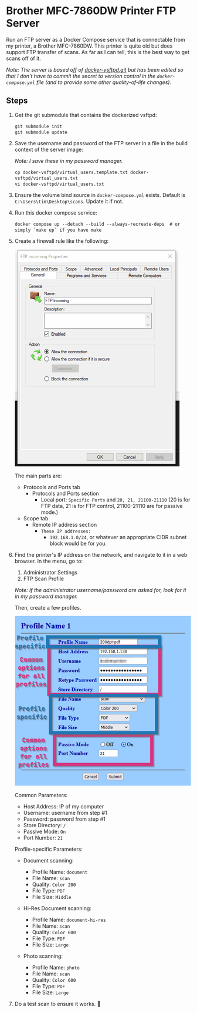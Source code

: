 # Brother MFC-7860DW Printer FTP Server

Run an FTP server as a Docker Compose service that is connectable from my printer, a Brother
MFC-7860DW. This printer is quite old but does support FTP transfer of scans. As far as I can tell,
this is the best way to get scans off of it.

*Note: The server is based off of
[docker-vsftpd.git](https://github.com/markhobson/docker-vsftpd.git)
but has been edited so that I don't have to commit the secret to version control in the
`docker-compose.yml` file (and to provide some other quality-of-life changes).*

## Steps

1. Get the git submodule that contains the dockerized vsftpd:

   ```shell
   git submodule init
   git submodule update
   ```

2. Save the username and password of the FTP server in a file in the build context of the server
   image:

   *Note: I save these in my password manager.*

   ```shell
   cp docker-vsftpd/virtual_users.template.txt docker-vsftpd/virtual_users.txt
   vi docker-vsftpd/virtual_users.txt
   ```

3. Ensure the volume bind source in `docker-compose.yml` exists. Default is
   `C:\Users\tim\Desktop\scans`. Update it if not.

4. Run this docker compose service:

   ```shell
   docker compose up --detach --build --always-recreate-deps  # or simply `make up` if you have make
   ```

5. Create a firewall rule like the following:

   ![firewall rule](docs/firewall-rule.gif)

   The main parts are:

   - Protocols and Ports tab
      - Protocols and Ports section
         - Local port: `Specific Ports` and `20, 21, 21100-21110`
           (20 is for FTP data, 21 is for FTP control, 21100-21110 are for passive mode.)
   - Scope tab
      - Remote IP address section
         - `These IP addresses:`
            - `192.168.1.0/24`, or whatever an appropriate CIDR subnet block would be for you.

6. Find the printer's IP address on the network, and navigate to it in a web browser. In the menu,
   go to:

   1. Administrator Settings
   2. FTP Scan Profile

   *Note: If the administrator username/password are asked for, look for it in my password manager.*

   Then, create a few profiles.

   ![profile](docs/profile.png)

   Common Parameters:

   - Host Address: IP of my computer
   - Username: username from step #1
   - Password: password from step #1
   - Store Directory: `/`
   - Passive Mode: `On`
   - Port Number: `21`

   Profile-specific Parameters:

   - Document scanning:
     - Profile Name: `document`
     - File Name: `scan`
     - Quality: `Color 200`
     - File Type: `PDF`
     - File Size: `Middle`

   - Hi-Res Document scanning:
     - Profile Name: `document-hi-res`
     - File Name: `scan`
     - Quality: `Color 600`
     - File Type: `PDF`
     - File Size: `Large`

   - Photo scanning:
     - Profile Name: `photo`
     - File Name: `scan`
     - Quality: `Color 600`
     - File Type: `PDF`
     - File Size: `Large`

7. Do a test scan to ensure it works. 🤞
